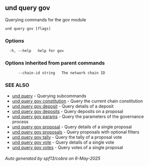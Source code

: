 ## und query gov

Querying commands for the gov module

```
und query gov [flags]
```

### Options

```
  -h, --help   help for gov
```

### Options inherited from parent commands

```
      --chain-id string   The network chain ID
```

### SEE ALSO

* [und query](und_query.md)	 - Querying subcommands
* [und query gov constitution](und_query_gov_constitution.md)	 - Query the current chain constitution
* [und query gov deposit](und_query_gov_deposit.md)	 - Query details of a deposit
* [und query gov deposits](und_query_gov_deposits.md)	 - Query deposits on a proposal
* [und query gov params](und_query_gov_params.md)	 - Query the parameters of the governance process
* [und query gov proposal](und_query_gov_proposal.md)	 - Query details of a single proposal
* [und query gov proposals](und_query_gov_proposals.md)	 - Query proposals with optional filters
* [und query gov tally](und_query_gov_tally.md)	 - Query the tally of a proposal vote
* [und query gov vote](und_query_gov_vote.md)	 - Query details of a single vote
* [und query gov votes](und_query_gov_votes.md)	 - Query votes of a single proposal

###### Auto generated by spf13/cobra on 6-May-2025
